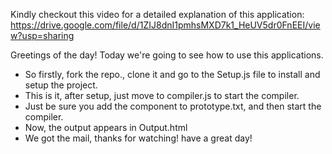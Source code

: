 Kindly checkout this video for a detailed explanation of this application: https://drive.google.com/file/d/1ZIJ8dnI1pmhsMXD7k1_HeUV5dr0FnEEI/view?usp=sharing

Greetings of the day!
Today we're going to see how to use this applications.

- So firstly, fork the repo., clone it and go to the Setup.js file to install and setup the project.
- This is it, after setup, just move to compiler.js to start the compiler.
- Just be sure you add the component to prototype.txt, and then start the compiler.
- Now, the output appears in Output.html
- We got the mail, thanks for watching! have a great day!